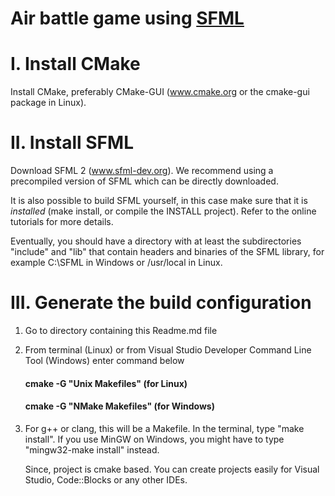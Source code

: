 # Air battle game using [SFML](https://www.sfml-dev.org)

I. Install CMake
================
Install CMake, preferably CMake-GUI (www.cmake.org or the cmake-gui package in Linux).

II. Install SFML
================
Download SFML 2 (www.sfml-dev.org). We recommend using a precompiled version of SFML which can be directly downloaded.

It is also possible to build SFML yourself, in this case make sure that it is *installed* (make install, or compile the INSTALL project). Refer to the online tutorials for more details.

Eventually, you should have a directory with at least the subdirectories "include" and "lib" that contain headers and binaries of the SFML library, for example C:\SFML in Windows or /usr/local in Linux.

III. Generate the build configuration
=====================================
1. Go to directory containing this Readme.md file

2. From terminal (Linux) or from Visual Studio Developer Command Line Tool (Windows) enter command below
    #### cmake -G "Unix Makefiles"  (for Linux)
    #### cmake -G "NMake Makefiles" (for Windows)

3. For g++ or clang, this will be a Makefile. In the terminal, type "make install".
   If you use MinGW on Windows, you might have to type "mingw32-make install" instead.
   
   Since, project is cmake based. You can create projects easily for Visual Studio, Code::Blocks or any other IDEs.
